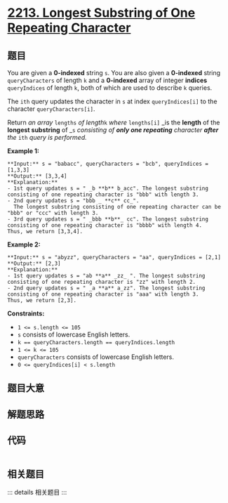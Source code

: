 # [2213. Longest Substring of One Repeating Character](https://leetcode.com/problems/longest-substring-of-one-repeating-character)

## 题目

You are given a **0-indexed** string `s`. You are also given a **0-indexed**
string `queryCharacters` of length `k` and a **0-indexed** array of integer
**indices** `queryIndices` of length `k`, both of which are used to describe
`k` queries.

The `ith` query updates the character in `s` at index `queryIndices[i]` to the
character `queryCharacters[i]`.

Return _an array_ `lengths` _of length_`k` _where_ `lengths[i]` _is the
**length** of the **longest substring** of _`s` _consisting of **only one
repeating** character **after** the_ `ith` _query_ _is performed._



**Example 1:**

    
    
    **Input:** s = "babacc", queryCharacters = "bcb", queryIndices = [1,3,3]
    **Output:** [3,3,4]
    **Explanation:** 
    - 1st query updates s = " _b **b** b_acc". The longest substring consisting of one repeating character is "bbb" with length 3.
    - 2nd query updates s = "bbb _ **c** cc_". 
      The longest substring consisting of one repeating character can be "bbb" or "ccc" with length 3.
    - 3rd query updates s = " _bbb **b**_ cc". The longest substring consisting of one repeating character is "bbbb" with length 4.
    Thus, we return [3,3,4].
    

**Example 2:**

    
    
    **Input:** s = "abyzz", queryCharacters = "aa", queryIndices = [2,1]
    **Output:** [2,3]
    **Explanation:**
    - 1st query updates s = "ab **a** _zz_ ". The longest substring consisting of one repeating character is "zz" with length 2.
    - 2nd query updates s = " _a **a** a_zz". The longest substring consisting of one repeating character is "aaa" with length 3.
    Thus, we return [2,3].
    



**Constraints:**

  * `1 <= s.length <= 105`
  * `s` consists of lowercase English letters.
  * `k == queryCharacters.length == queryIndices.length`
  * `1 <= k <= 105`
  * `queryCharacters` consists of lowercase English letters.
  * `0 <= queryIndices[i] < s.length`


## 题目大意

## 解题思路

## 代码

```javascript

```

## 相关题目

::: details 相关题目
:::

